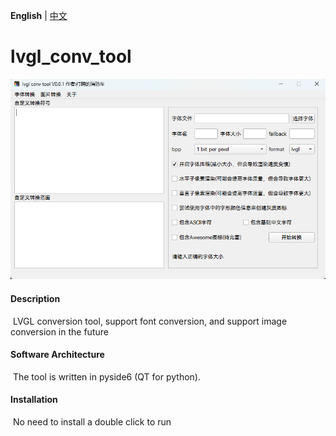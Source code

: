 **English** | [中文](./README_zh.md) 



# lvgl_conv_tool

![tool](./docs/tool.png)

#### Description

​	LVGL conversion tool, support font conversion, and support image conversion in the future

#### Software Architecture
​	The tool is written in pyside6 (QT for python).

#### Installation

​	No need to install a double click to run
